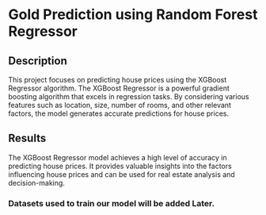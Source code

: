 
# Gold Prediction using Random Forest Regressor
## Description
This project focuses on predicting house prices using the XGBoost Regressor algorithm. The XGBoost Regressor is a powerful gradient boosting algorithm that excels in regression tasks. By considering various features such as location, size, number of rooms, and other relevant factors, the model generates accurate predictions for house prices.
## Results
The XGBoost Regressor model achieves a high level of accuracy in predicting house prices. It provides valuable insights into the factors influencing house prices and can be used for real estate analysis and decision-making.
### Datasets used to train our model will be added Later.
